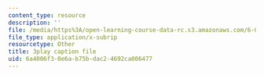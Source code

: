 ```yaml
---
content_type: resource
description: ''
file: /media/https%3A/open-learning-course-data-rc.s3.amazonaws.com/6-00-introduction-to-computer-science-and-programming-fall-2008/6a4006f30e6ab75bdac24692ca006477_tuRYbBvOMRo.srt
file_type: application/x-subrip
resourcetype: Other
title: 3play caption file
uid: 6a4006f3-0e6a-b75b-dac2-4692ca006477
---
```

